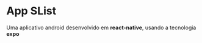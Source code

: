 # App SList

Uma aplicativo android desenvolvido em __react-native__, usando a tecnologia __expo__


